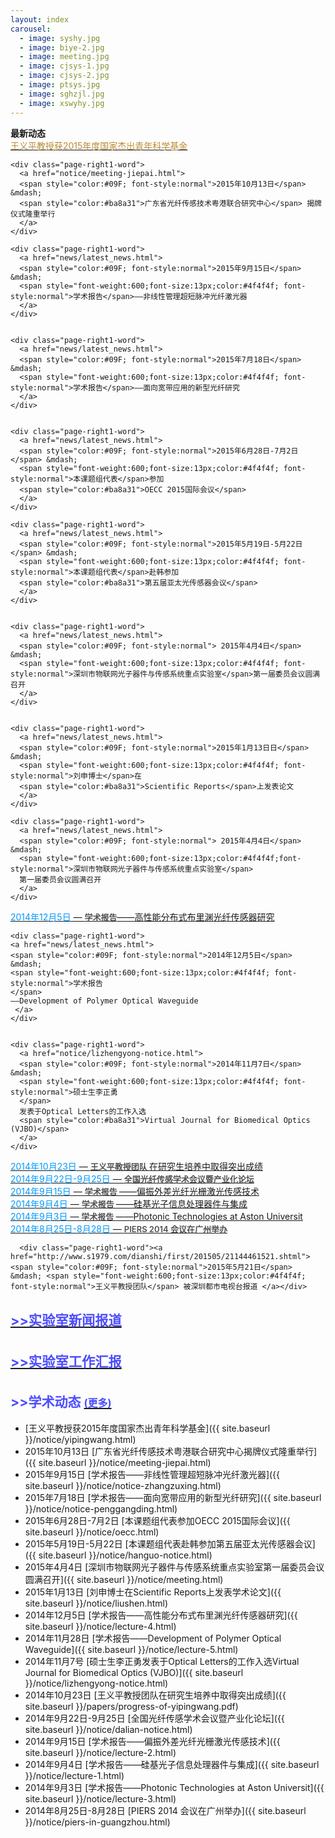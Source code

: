 ```yaml
---
layout: index
carousel:
  - image: syshy.jpg
  - image: biye-2.jpg
  - image: meeting.jpg
  - image: cjsys-1.jpg
  - image: cjsys-2.jpg
  - image: ptsys.jpg
  - image: sghzjl.jpg
  - image: xswyhy.jpg
---
```


<div id="page-right1">
  <div id="page-right-Header1"><span style="font-weight:600;">最新动态</span></div>
    <div class="page-right1-container">

  <div class="page-right1-word">
    <a href="notice/yipingwang.html">
    <span style="color:#ba8a31"> 王义平教授获2015年度国家杰出青年科学基金 
    </span> 
    </a>
  </div>
  
    <div class="page-right1-word">
      <a href="notice/meeting-jiepai.html">
      <span style="color:#09F; font-style:normal">2015年10月13日</span> &mdash;
      <span style="color:#ba8a31">广东省光纤传感技术粤港联合研究中心</span> 揭牌仪式隆重举行 
      </a>
    </div>
  
    <div class="page-right1-word">
      <a href="news/latest_news.html">
      <span style="color:#09F; font-style:normal">2015年9月15日</span> &mdash; 
      <span style="font-weight:600;font-size:13px;color:#4f4f4f; font-style:normal">学术报告</span>——非线性管理超短脉冲光纤激光器
      </a>
    </div>
 
 
    <div class="page-right1-word">
      <a href="news/latest_news.html">
      <span style="color:#09F; font-style:normal">2015年7月18日</span> &mdash; 
      <span style="font-weight:600;font-size:13px;color:#4f4f4f; font-style:normal">学术报告</span>——面向宽带应用的新型光纤研究
      </a>
    </div>


    <div class="page-right1-word">
      <a href="news/latest_news.html">
      <span style="color:#09F; font-style:normal">2015年6月28日-7月2日</span> &mdash; 
      <span style="font-weight:600;font-size:13px;color:#4f4f4f; font-style:normal">本课题组代表</span>参加
      <span style="color:#ba8a31">OECC 2015国际会议</span>
      </a>
    </div>
    
    <div class="page-right1-word">
      <a href="news/latest_news.html">
      <span style="color:#09F; font-style:normal">2015年5月19日-5月22日</span> &mdash; 
      <span style="font-weight:600;font-size:13px;color:#4f4f4f; font-style:normal">本课题组代表</span>赴韩参加
      <span style="color:#ba8a31">第五届亚太光传感器会议</span>
      </a>
    </div>


    <div class="page-right1-word">
      <a href="news/latest_news.html">
      <span style="color:#09F; font-style:normal"> 2015年4月4日</span> &mdash; 
      <span style="font-weight:600;font-size:13px;color:#4f4f4f; font-style:normal">深圳市物联网光子器件与传感系统重点实验室</span>第一届委员会议圆满召开
      </a>
    </div>


    <div class="page-right1-word">
      <a href="news/latest_news.html">
      <span style="color:#09F; font-style:normal">2015年1月13日日</span> &mdash; 
      <span style="font-weight:600;font-size:13px;color:#4f4f4f; font-style:normal">刘申博士</span>在
      <span style="color:#ba8a31">Scientific Reports</span>上发表论文
      </a>
    </div>
  
    <div class="page-right1-word">
      <a href="news/latest_news.html">
      <span style="color:#09F; font-style:normal"> 2015年4月4日</span> &mdash; 
      <span style="font-weight:600;font-size:13px;color:#4f4f4f;font-style:normal">深圳市物联网光子器件与传感系统重点实验室</span>
      第一届委员会议圆满召开
      </a>
    </div>
  
  
  <div class="page-right1-word">
    <a href="news/latest_news.html">
    <span style="color:#09F; font-style:normal">2014年12月5日</span> &mdash; 
    <span style="font-weight:600;font-size:13px;color:#4f4f4f; font-style:normal">学术报告</span>——高性能分布式布里渊光纤传感器研究
     </a>
    </div>
  
    <div class="page-right1-word">
    <a href="news/latest_news.html">
    <span style="color:#09F; font-style:normal">2014年12月5日</span> &mdash; 
    <span style="font-weight:600;font-size:13px;color:#4f4f4f; font-style:normal">学术报告
    </span>
    ——Development of Polymer Optical Waveguide
     </a>
    </div>


    <div class="page-right1-word">
      <a href="notice/lizhengyong-notice.html">
      <span style="color:#09F; font-style:normal">2014年11月7日</span> &mdash; 
      <span style="font-weight:600;font-size:13px;color:#4f4f4f; font-style:normal">硕士生李正勇
      </span>
      发表于Optical Letters的工作入选
      <span style="color:#ba8a31">Virtual Journal for Biomedical Optics (VJBO)</span>
      </a>
    </div>
    
    
  <div class="page-right1-word">
      <a href="papers/progress-of-yipingwang.pdf">
      <span style="color:#09F; font-style:normal">2014年10月23日</span> &mdash; 
      <span style="font-weight:600;font-size:13px;color:#4f4f4f; font-style:normal">王义平教授团队
      </span>
      在研究生培养中取得突出成绩
      </a>
    </div>
    
  <div class="page-right1-word">
      <a href="notice/dalian-notice.html">
      <span style="color:#09F; font-style:normal">2014年9月22日-9月25日</span> &mdash; 
      <span style="font-weight:600;font-size:13px;color:#4f4f4f; font-style:normal">全国光纤传感学术会议暨产业化论坛
      </span>
      </a>
    </div>
    
    
<div class="page-right1-word">
    <a href="notice/lecture-2.html">
    <span style="color:#09F; font-style:normal">2014年9月15日</span> &mdash; 
    <span style="font-weight:600;font-size:13px;color:#4f4f4f; font-style:normal">学术报告
    </span>
    ——偏振外差光纤光栅激光传感技术
     </a>
    </div> 
    
    
 <div class="page-right1-word">
    <a href="notice/lecture-1.html">
    <span style="color:#09F; font-style:normal">2014年9月4日</span> &mdash; 
    <span style="font-weight:600;font-size:13px;color:#4f4f4f; font-style:normal">学术报告
    </span>
    ——硅基光子信息处理器件与集成
     </a>
    </div>  

 <div class="page-right1-word">
    <a href="notice/lecture-3.html">
    <span style="color:#09F; font-style:normal">2014年9月3日</span> &mdash; 
    <span style="font-weight:600;font-size:13px;color:#4f4f4f; font-style:normal">学术报告
    </span>
    ——Photonic Technologies at Aston Universit
     </a>
    </div>  
   
  <div class="page-right1-word">
      <a href="notice/piers-in-guangzhou.html">
      <span style="color:#09F; font-style:normal">2014年8月25日-8月28日</span> &mdash; 
      <span style="font-weight:600;font-size:13px;color:#4f4f4f; font-style:normal">PIERS 2014 会议在广州举办
      </span>
      </a>
    </div>
    
        
      <div class="page-right1-word"><a href="http://www.s1979.com/dianshi/first/201505/21144461521.shtml"><span style="color:#09F; font-style:normal">2015年5月21日</span> &mdash; <span style="font-weight:600;font-size:13px;color:#4f4f4f; font-style:normal">王义平教授团队</span> 被深圳都市电视台报道 </a></div>

<h2><a href="http://www.s1979.com/dianshi/first/201505/21144461521.shtml"><span style="color: #4D4DFF;font-size: 1.33rem; line-height: 2.3rem;float: center">>>实验室新闻报道</span></a></h2>

<h2><a href="{{ site.baseurl }}/notice/2014-annual-report-out.pdf"><span style="color: #4D4DFF;font-size: 1.33rem; line-height: 2.3rem;float: center">>>实验室工作汇报</span></a></h2>

<h2 style="color: #4D4DFF;">>>学术动态 <a href="{{ site.baseurl }}/more/"><span style="font-size: 1.0rem; color: #4D4DFF;">(更多)</span></a></h2>

+ [王义平教授获2015年度国家杰出青年科学基金]({{ site.baseurl }}/notice/yipingwang.html)
+ 2015年10月13日
  [广东省光纤传感技术粤港联合研究中心揭牌仪式隆重举行]({{ site.baseurl }}/notice/meeting-jiepai.html)
+ 2015年9月15日
  [学术报告——非线性管理超短脉冲光纤激光器]({{ site.baseurl }}/notice/notice-zhangzuxing.html)
+ 2015年7月18日
  [学术报告——面向宽带应用的新型光纤研究]({{ site.baseurl }}/notice/notice-penggangding.html)
+ 2015年6月28日-7月2日
  [本课题组代表参加OECC 2015国际会议]({{ site.baseurl }}/notice/oecc.html)
+ 2015年5月19日-5月22日
  [本课题组代表赴韩参加第五届亚太光传感器会议]({{ site.baseurl }}/notice/hanguo-notice.html)
+ 2015年4月4日
  [深圳市物联网光子器件与传感系统重点实验室第一届委员会议圆满召开]({{ site.baseurl }}/notice/meeting.html)
+ 2015年1月13日
  [刘申博士在Scientific Reports上发表学术论文]({{ site.baseurl }}/notice/liushen.html)
+ 2014年12月5日
  [学术报告——高性能分布式布里渊光纤传感器研究]({{ site.baseurl }}/notice/lecture-4.html)
+ 2014年11月28日
  [学术报告——Development of Polymer Optical Waveguide]({{ site.baseurl }}/notice/lecture-5.html)
+ 2014年11月7号
  [硕士生李正勇发表于Optical Letters的工作入选Virtual Journal for Biomedical Optics (VJBO)]({{ site.baseurl }}/notice/lizhengyong-notice.html)
+ 2014年10月23日
  [王义平教授团队在研究生培养中取得突出成绩]({{ site.baseurl }}/papers/progress-of-yipingwang.pdf)
+ 2014年9月22日-9月25日
  [全国光纤传感学术会议暨产业化论坛]({{ site.baseurl }}/notice/dalian-notice.html)
+ 2014年9月15日
  [学术报告——偏振外差光纤光栅激光传感技术]({{ site.baseurl }}/notice/lecture-2.html)
+ 2014年9月4日
  [学术报告——硅基光子信息处理器件与集成]({{ site.baseurl }}/notice/lecture-1.html)
+ 2014年9月3日
  [学术报告——Photonic Technologies at Aston Universit]({{ site.baseurl }}/notice/lecture-3.html)
+ 2014年8月25日-8月28日
  [PIERS 2014 会议在广州举办]({{ site.baseurl }}/notice/piers-in-guangzhou.html)
